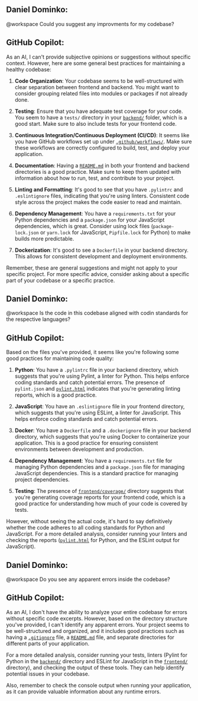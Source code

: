 Daniel Dominko: 
---
@workspace Could you suggest any improvments for my codebase?

GitHub Copilot: 
---
As an AI, I can't provide subjective opinions or suggestions without specific context. However, here are some general best practices for maintaining a healthy codebase:

1. **Code Organization**: Your codebase seems to be well-structured with clear separation between frontend and backend. You might want to consider grouping related files into modules or packages if not already done.

2. **Testing**: Ensure that you have adequate test coverage for your code. You seem to have a `tests/` directory in your [`backend/`](command:_github.copilot.openRelativePath?%5B%22backend%2F%22%5D "backend/") folder, which is a good start. Make sure to also include tests for your frontend code.

3. **Continuous Integration/Continuous Deployment (CI/CD)**: It seems like you have GitHub workflows set up under [`.github/workflows/`](command:_github.copilot.openRelativePath?%5B%22.github%2Fworkflows%2F%22%5D ".github/workflows/"). Make sure these workflows are correctly configured to build, test, and deploy your application.

4. **Documentation**: Having a [`README.md`](command:_github.copilot.openRelativePath?%5B%22README.md%22%5D "README.md") in both your frontend and backend directories is a good practice. Make sure to keep them updated with information about how to run, test, and contribute to your project.

5. **Linting and Formatting**: It's good to see that you have `.pylintrc` and `.eslintignore` files, indicating that you're using linters. Consistent code style across the project makes the code easier to read and maintain.

6. **Dependency Management**: You have a `requirements.txt` for your Python dependencies and a `package.json` for your JavaScript dependencies, which is great. Consider using lock files (`package-lock.json` or `yarn.lock` for JavaScript, `Pipfile.lock` for Python) to make builds more predictable.

7. **Dockerization**: It's good to see a `Dockerfile` in your backend directory. This allows for consistent development and deployment environments.

Remember, these are general suggestions and might not apply to your specific project. For more specific advice, consider asking about a specific part of your codebase or a specific practice.

Daniel Dominko: 
---
@workspace  Is the code in this codebase aligned with codin standards for the respective languages?

GitHub Copilot: 
---
Based on the files you've provided, it seems like you're following some good practices for maintaining code quality:

1. **Python**: You have a `.pylintrc` file in your backend directory, which suggests that you're using Pylint, a linter for Python. This helps enforce coding standards and catch potential errors. The presence of `pylint.json` and [`pylint.html`](command:_github.copilot.openRelativePath?%5B%22backend%2Fpylint.html%22%5D "backend/pylint.html") indicates that you're generating linting reports, which is a good practice.

2. **JavaScript**: You have an `.eslintignore` file in your frontend directory, which suggests that you're using ESLint, a linter for JavaScript. This helps enforce coding standards and catch potential errors.

3. **Docker**: You have a `Dockerfile` and a `.dockerignore` file in your backend directory, which suggests that you're using Docker to containerize your application. This is a good practice for ensuring consistent environments between development and production.

4. **Dependency Management**: You have a `requirements.txt` file for managing Python dependencies and a `package.json` file for managing JavaScript dependencies. This is a standard practice for managing project dependencies.

5. **Testing**: The presence of [`frontend/coverage/`](command:_github.copilot.openRelativePath?%5B%22frontend%2Fcoverage%2F%22%5D "frontend/coverage/") directory suggests that you're generating coverage reports for your frontend code, which is a good practice for understanding how much of your code is covered by tests.

However, without seeing the actual code, it's hard to say definitively whether the code adheres to all coding standards for Python and JavaScript. For a more detailed analysis, consider running your linters and checking the reports ([`pylint.html`](command:_github.copilot.openRelativePath?%5B%22backend%2Fpylint.html%22%5D "backend/pylint.html") for Python, and the ESLint output for JavaScript).

Daniel Dominko: 
---
@workspace Do you see any apparent errors inside the codebase?

GitHub Copilot: 
---
As an AI, I don't have the ability to analyze your entire codebase for errors without specific code excerpts. However, based on the directory structure you've provided, I can't identify any apparent errors. Your project seems to be well-structured and organized, and it includes good practices such as having a [`.gitignore`](command:_github.copilot.openRelativePath?%5B%22.gitignore%22%5D ".gitignore") file, a [`README.md`](command:_github.copilot.openRelativePath?%5B%22README.md%22%5D "README.md") file, and separate directories for different parts of your application.

For a more detailed analysis, consider running your tests, linters (Pylint for Python in the [`backend/`](command:_github.copilot.openRelativePath?%5B%22backend%2F%22%5D "backend/") directory and ESLint for JavaScript in the [`frontend/`](command:_github.copilot.openRelativePath?%5B%22frontend%2F%22%5D "frontend/") directory), and checking the output of these tools. They can help identify potential issues in your codebase. 

Also, remember to check the console output when running your application, as it can provide valuable information about any runtime errors.